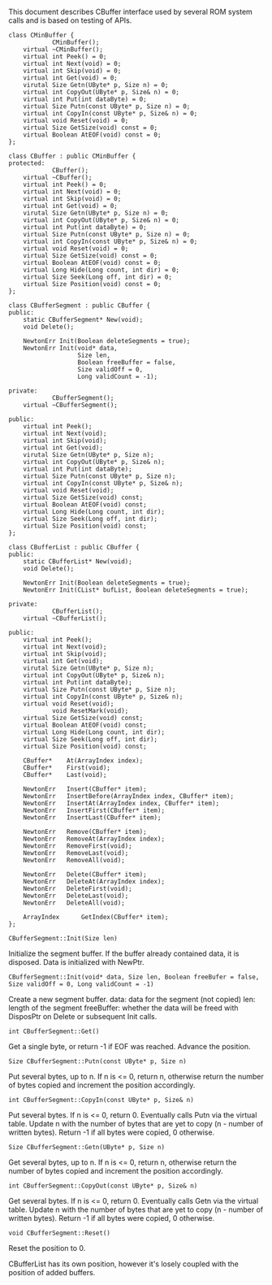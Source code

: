 This document describes CBuffer interface used by several ROM system calls and
is based on testing of APIs.

```
class CMinBuffer {
            CMinBuffer();
    virtual ~CMinBuffer();
    virtual int Peek() = 0;
    virtual int Next(void) = 0;
    virtual int Skip(void) = 0;
    virtual int Get(void) = 0;
    virutal Size Getn(UByte* p, Size n) = 0;
    virtual int CopyOut(UByte* p, Size& n) = 0;
    virtual int Put(int dataByte) = 0;
    virtual Size Putn(const UByte* p, Size n) = 0;
    virtual int CopyIn(const UByte* p, Size& n) = 0;
    virtual void Reset(void) = 0;
    virtual Size GetSize(void) const = 0;
    virtual Boolean AtEOF(void) const = 0;
};

class CBuffer : public CMinBuffer {
protected:
            CBuffer();
    virtual ~CBuffer();
    virtual int Peek() = 0;
    virtual int Next(void) = 0;
    virtual int Skip(void) = 0;
    virtual int Get(void) = 0;
    virutal Size Getn(UByte* p, Size n) = 0;
    virtual int CopyOut(UByte* p, Size& n) = 0;
    virtual int Put(int dataByte) = 0;
    virtual Size Putn(const UByte* p, Size n) = 0;
    virtual int CopyIn(const UByte* p, Size& n) = 0;
    virtual void Reset(void) = 0;
    virtual Size GetSize(void) const = 0;
    virtual Boolean AtEOF(void) const = 0;
    virtual Long Hide(Long count, int dir) = 0;
    virtual Size Seek(Long off, int dir) = 0;
    virtual Size Position(void) const = 0;
};

class CBufferSegment : public CBuffer {
public:
    static CBufferSegment* New(void);
    void Delete();

    NewtonErr Init(Boolean deleteSegments = true);
    NewtonErr Init(void* data,
                   Size len,
                   Boolean freeBuffer = false,
                   Size validOff = 0,
                   Long validCount = -1);

private:
            CBufferSegment();
    virtual ~CBufferSegment();

public:
    virtual int Peek();
    virtual int Next(void);
    virtual int Skip(void);
    virtual int Get(void);
    virutal Size Getn(UByte* p, Size n);
    virtual int CopyOut(UByte* p, Size& n);
    virtual int Put(int dataByte);
    virtual Size Putn(const UByte* p, Size n);
    virtual int CopyIn(const UByte* p, Size& n);
    virtual void Reset(void);
    virtual Size GetSize(void) const;
    virtual Boolean AtEOF(void) const;
    virtual Long Hide(Long count, int dir);
    virtual Size Seek(Long off, int dir);
    virtual Size Position(void) const;
};

class CBufferList : public CBuffer {
public:
    static CBufferList* New(void);
    void Delete();

    NewtonErr Init(Boolean deleteSegments = true);
    NewtonErr Init(CList* bufList, Boolean deleteSegments = true);

private:
            CBufferList();
    virtual ~CBufferList();

public:
    virtual int Peek();
    virtual int Next(void);
    virtual int Skip(void);
    virtual int Get(void);
    virutal Size Getn(UByte* p, Size n);
    virtual int CopyOut(UByte* p, Size& n);
    virtual int Put(int dataByte);
    virtual Size Putn(const UByte* p, Size n);
    virtual int CopyIn(const UByte* p, Size& n);
    virtual void Reset(void);
            void ResetMark(void);
    virtual Size GetSize(void) const;
    virtual Boolean AtEOF(void) const;
    virtual Long Hide(Long count, int dir);
    virtual Size Seek(Long off, int dir);
    virtual Size Position(void) const;

    CBuffer*	At(ArrayIndex index);
    CBuffer*	First(void);
    CBuffer*	Last(void);

    NewtonErr	Insert(CBuffer* item);
    NewtonErr	InsertBefore(ArrayIndex index, CBuffer* item);
    NewtonErr	InsertAt(ArrayIndex index, CBuffer* item);
    NewtonErr	InsertFirst(CBuffer* item);
    NewtonErr	InsertLast(CBuffer* item);

    NewtonErr	Remove(CBuffer* item);
    NewtonErr	RemoveAt(ArrayIndex index);
    NewtonErr	RemoveFirst(void);
    NewtonErr	RemoveLast(void);
    NewtonErr	RemoveAll(void);

    NewtonErr	Delete(CBuffer* item);
    NewtonErr	DeleteAt(ArrayIndex index);
    NewtonErr	DeleteFirst(void);
    NewtonErr	DeleteLast(void);
    NewtonErr	DeleteAll(void);

    ArrayIndex		GetIndex(CBuffer* item);
};
```

```
CBufferSegment::Init(Size len)
```

Initialize the segment buffer. If the buffer already contained data, it is disposed.
Data is initialized with NewPtr.

```
CBufferSegment::Init(void* data, Size len, Boolean freeBufer = false, Size validOff = 0, Long validCount = -1)
```

Create a new segment buffer.
data: data for the segment (not copied)
len: length of the segment
freeBuffer: whether the data will be freed with DisposPtr on Delete or subsequent Init calls.

```
int CBufferSegment::Get()
```

Get a single byte, or return -1 if EOF was reached.
Advance the position.

```
Size CBufferSegment::Putn(const UByte* p, Size n)
```

Put several bytes, up to n.
If n is <= 0, return n, otherwise return the number of bytes copied and
increment the position accordingly.

```
int CBufferSegment::CopyIn(const UByte* p, Size& n)
```

Put several bytes.
If n is <= 0, return 0.
Eventually calls Putn via the virtual table.
Update n with the number of bytes that are yet to copy (n - number of written bytes).
Return -1 if all bytes were copied, 0 otherwise.

```
Size CBufferSegment::Getn(UByte* p, Size n)
```

Get several bytes, up to n.
If n is <= 0, return n, otherwise return the number of bytes copied and
increment the position accordingly.

```
int CBufferSegment::CopyOut(const UByte* p, Size& n)
```

Get several bytes.
If n is <= 0, return 0.
Eventually calls Getn via the virtual table.
Update n with the number of bytes that are yet to copy (n - number of written bytes).
Return -1 if all bytes were copied, 0 otherwise.

```
void CBufferSegment::Reset()
```

Reset the position to 0.

CBufferList has its own position, however it's losely coupled with the
position of added buffers.
